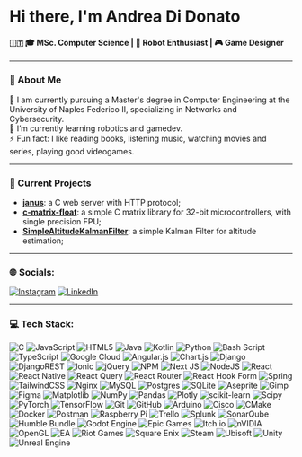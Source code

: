 # Hi there, I'm Andrea Di Donato

#### 🇮🇹 🎓 MSc. Computer Science | 🤖 Robot Enthusiast | 🎮 Game Designer

---

### 🚀 About Me
🔭 I am currently pursuing a Master's degree in Computer Engineering at the University of Naples Federico II, specializing in Networks and Cybersecurity.<br>🌱 I’m currently learning robotics and gamedev.<br>⚡ Fun fact: I like reading books, listening music, watching movies and series, playing good videogames.

---

### 🔧 Current Projects
- **[janus](https://github.com/D1D02/janus)**: a C web server with HTTP protocol;
- **[c-matrix-float](https://github.com/D1D02/janus)**: a simple C matrix library for 32-bit microcontrollers, with single precision FPU;
- **[SimpleAltitudeKalmanFilter](https://github.com/D1D02/SimpleAltitudeKalmanFilter)**: a simple Kalman Filter for altitude estimation;

---

### 🌐 Socials:
[![Instagram](https://img.shields.io/badge/Instagram-%23E4405F.svg?logo=Instagram&logoColor=white)](https://instagram.com/didonatoinfo) [![LinkedIn](https://img.shields.io/badge/LinkedIn-%230077B5.svg?logo=linkedin&logoColor=white)](https://linkedin.com/in/www.linkedin.com/in/andrea-di-donato-394132232) 

---

### 💻 Tech Stack:
![C](https://img.shields.io/badge/c-%2300599C.svg?style=for-the-badge&logo=c&logoColor=white) ![JavaScript](https://img.shields.io/badge/javascript-%23323330.svg?style=for-the-badge&logo=javascript&logoColor=%23F7DF1E) ![HTML5](https://img.shields.io/badge/html5-%23E34F26.svg?style=for-the-badge&logo=html5&logoColor=white) ![Java](https://img.shields.io/badge/java-%23ED8B00.svg?style=for-the-badge&logo=openjdk&logoColor=white) ![Kotlin](https://img.shields.io/badge/kotlin-%237F52FF.svg?style=for-the-badge&logo=kotlin&logoColor=white) ![Python](https://img.shields.io/badge/python-3670A0?style=for-the-badge&logo=python&logoColor=ffdd54) ![Bash Script](https://img.shields.io/badge/bash_script-%23121011.svg?style=for-the-badge&logo=gnu-bash&logoColor=white) ![TypeScript](https://img.shields.io/badge/typescript-%23007ACC.svg?style=for-the-badge&logo=typescript&logoColor=white) ![Google Cloud](https://img.shields.io/badge/GoogleCloud-%234285F4.svg?style=for-the-badge&logo=google-cloud&logoColor=white) ![Angular.js](https://img.shields.io/badge/angular.js-%23E23237.svg?style=for-the-badge&logo=angularjs&logoColor=white) ![Chart.js](https://img.shields.io/badge/chart.js-F5788D.svg?style=for-the-badge&logo=chart.js&logoColor=white) ![Django](https://img.shields.io/badge/django-%23092E20.svg?style=for-the-badge&logo=django&logoColor=white) ![DjangoREST](https://img.shields.io/badge/DJANGO-REST-ff1709?style=for-the-badge&logo=django&logoColor=white&color=ff1709&labelColor=gray) ![Ionic](https://img.shields.io/badge/Ionic-%233880FF.svg?style=for-the-badge&logo=Ionic&logoColor=white) ![jQuery](https://img.shields.io/badge/jquery-%230769AD.svg?style=for-the-badge&logo=jquery&logoColor=white) ![NPM](https://img.shields.io/badge/NPM-%23CB3837.svg?style=for-the-badge&logo=npm&logoColor=white) ![Next JS](https://img.shields.io/badge/Next-black?style=for-the-badge&logo=next.js&logoColor=white) ![NodeJS](https://img.shields.io/badge/node.js-6DA55F?style=for-the-badge&logo=node.js&logoColor=white) ![React](https://img.shields.io/badge/react-%2320232a.svg?style=for-the-badge&logo=react&logoColor=%2361DAFB) ![React Native](https://img.shields.io/badge/react_native-%2320232a.svg?style=for-the-badge&logo=react&logoColor=%2361DAFB) ![React Query](https://img.shields.io/badge/-React%20Query-FF4154?style=for-the-badge&logo=react%20query&logoColor=white) ![React Router](https://img.shields.io/badge/React_Router-CA4245?style=for-the-badge&logo=react-router&logoColor=white) ![React Hook Form](https://img.shields.io/badge/React%20Hook%20Form-%23EC5990.svg?style=for-the-badge&logo=reacthookform&logoColor=white) ![Spring](https://img.shields.io/badge/spring-%236DB33F.svg?style=for-the-badge&logo=spring&logoColor=white) ![TailwindCSS](https://img.shields.io/badge/tailwindcss-%2338B2AC.svg?style=for-the-badge&logo=tailwind-css&logoColor=white) ![Nginx](https://img.shields.io/badge/nginx-%23009639.svg?style=for-the-badge&logo=nginx&logoColor=white) ![MySQL](https://img.shields.io/badge/mysql-4479A1.svg?style=for-the-badge&logo=mysql&logoColor=white) ![Postgres](https://img.shields.io/badge/postgres-%23316192.svg?style=for-the-badge&logo=postgresql&logoColor=white) ![SQLite](https://img.shields.io/badge/sqlite-%2307405e.svg?style=for-the-badge&logo=sqlite&logoColor=white) ![Aseprite](https://img.shields.io/badge/Aseprite-FFFFFF?style=for-the-badge&logo=Aseprite&logoColor=#7D929E) ![Gimp](https://img.shields.io/badge/Gimp-657D8B?style=for-the-badge&logo=gimp&logoColor=FFFFFF) ![Figma](https://img.shields.io/badge/figma-%23F24E1E.svg?style=for-the-badge&logo=figma&logoColor=white) ![Matplotlib](https://img.shields.io/badge/Matplotlib-%23ffffff.svg?style=for-the-badge&logo=Matplotlib&logoColor=black) ![NumPy](https://img.shields.io/badge/numpy-%23013243.svg?style=for-the-badge&logo=numpy&logoColor=white) ![Pandas](https://img.shields.io/badge/pandas-%23150458.svg?style=for-the-badge&logo=pandas&logoColor=white) ![Plotly](https://img.shields.io/badge/Plotly-%233F4F75.svg?style=for-the-badge&logo=plotly&logoColor=white) ![scikit-learn](https://img.shields.io/badge/scikit--learn-%23F7931E.svg?style=for-the-badge&logo=scikit-learn&logoColor=white) ![Scipy](https://img.shields.io/badge/SciPy-%230C55A5.svg?style=for-the-badge&logo=scipy&logoColor=%white) ![PyTorch](https://img.shields.io/badge/PyTorch-%23EE4C2C.svg?style=for-the-badge&logo=PyTorch&logoColor=white) ![TensorFlow](https://img.shields.io/badge/TensorFlow-%23FF6F00.svg?style=for-the-badge&logo=TensorFlow&logoColor=white) ![Git](https://img.shields.io/badge/git-%23F05033.svg?style=for-the-badge&logo=git&logoColor=white) ![GitHub](https://img.shields.io/badge/github-%23121011.svg?style=for-the-badge&logo=github&logoColor=white) ![Arduino](https://img.shields.io/badge/-Arduino-00979D?style=for-the-badge&logo=Arduino&logoColor=white) ![Cisco](https://img.shields.io/badge/cisco-%23049fd9.svg?style=for-the-badge&logo=cisco&logoColor=black) ![CMake](https://img.shields.io/badge/CMake-%23008FBA.svg?style=for-the-badge&logo=cmake&logoColor=white) ![Docker](https://img.shields.io/badge/docker-%230db7ed.svg?style=for-the-badge&logo=docker&logoColor=white) ![Postman](https://img.shields.io/badge/Postman-FF6C37?style=for-the-badge&logo=postman&logoColor=white) ![Raspberry Pi](https://img.shields.io/badge/-Raspberry_Pi-C51A4A?style=for-the-badge&logo=Raspberry-Pi) ![Trello](https://img.shields.io/badge/Trello-%23026AA7.svg?style=for-the-badge&logo=Trello&logoColor=white) ![Splunk](https://img.shields.io/badge/splunk-%23000000.svg?style=for-the-badge&logo=splunk&logoColor=white) ![SonarQube](https://img.shields.io/badge/SonarQube-black?style=for-the-badge&logo=sonarqube&logoColor=4E9BCD) ![Humble Bundle](https://img.shields.io/badge/HumbleBundle-%23494F5C.svg?style=for-the-badge&logo=HumbleBundle&logoColor=white) ![Godot Engine](https://img.shields.io/badge/GODOT-%23FFFFFF.svg?style=for-the-badge&logo=godot-engine) ![Epic Games](https://img.shields.io/badge/epicgames-%23313131.svg?style=for-the-badge&logo=epicgames&logoColor=white) ![Itch.io](https://img.shields.io/badge/Itch-%23FF0B34.svg?style=for-the-badge&logo=Itch.io&logoColor=white) ![nVIDIA](https://img.shields.io/badge/nVIDIA-%2376B900.svg?style=for-the-badge&logo=nVIDIA&logoColor=white) ![OpenGL](https://img.shields.io/badge/OpenGL-white?logo=OpenGL&style=for-the-badge) ![EA](https://img.shields.io/badge/ea-%23000000.svg?style=for-the-badge&logo=ea&logoColor=white) ![Riot Games](https://img.shields.io/badge/riotgames-D32936.svg?style=for-the-badge&logo=riotgames&logoColor=white) ![Square Enix](https://img.shields.io/badge/SquareEnix-%23ED1C24.svg?style=for-the-badge&logo=SquareEnix&logoColor=white) ![Steam](https://img.shields.io/badge/steam-%23000000.svg?style=for-the-badge&logo=steam&logoColor=white) ![Ubisoft](https://img.shields.io/badge/Ubisoft-%23F5F5F5.svg?style=for-the-badge&logo=Ubisoft&logoColor=black) ![Unity](https://img.shields.io/badge/unity-%23000000.svg?style=for-the-badge&logo=unity&logoColor=white) ![Unreal Engine](https://img.shields.io/badge/unrealengine-%23313131.svg?style=for-the-badge&logo=unrealengine&logoColor=white)
